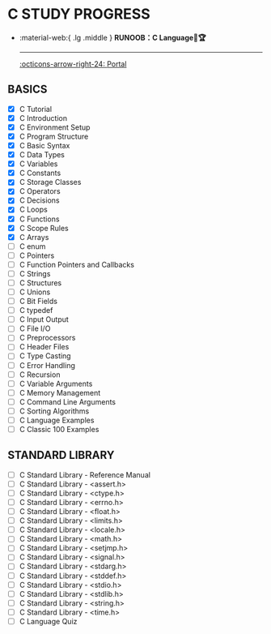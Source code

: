 # C STUDY PROGRESS

<div class="grid cards" markdown>

-   :material-web:{ .lg .middle } __RUNOOB：C Language🎯🏆__

    ---

    [:octicons-arrow-right-24: <a href="https://www.runoob.com/cprogramming/c-tutorial.html" target="_blank"> Portal </a>](#)

</div>

## BASICS
- [x] C Tutorial
- [x] C Introduction
- [x] C Environment Setup
- [x] C Program Structure
- [x] C Basic Syntax
- [x] C Data Types
- [x] C Variables
- [x] C Constants
- [x] C Storage Classes
- [x] C Operators
- [x] C Decisions
- [x] C Loops
- [x] C Functions
- [x] C Scope Rules
- [x] C Arrays
- [ ] C enum
- [ ] C Pointers
- [ ] C Function Pointers and Callbacks
- [ ] C Strings
- [ ] C Structures
- [ ] C Unions
- [ ] C Bit Fields
- [ ] C typedef
- [ ] C Input Output
- [ ] C File I/O
- [ ] C Preprocessors
- [ ] C Header Files
- [ ] C Type Casting
- [ ] C Error Handling
- [ ] C Recursion
- [ ] C Variable Arguments
- [ ] C Memory Management
- [ ] C Command Line Arguments
- [ ] C Sorting Algorithms
- [ ] C Language Examples
- [ ] C Classic 100 Examples

## STANDARD LIBRARY
- [ ] C Standard Library - Reference Manual
- [ ] C Standard Library - <assert.h>
- [ ] C Standard Library - <ctype.h>
- [ ] C Standard Library - <errno.h>
- [ ] C Standard Library - <float.h>
- [ ] C Standard Library - <limits.h>
- [ ] C Standard Library - <locale.h>
- [ ] C Standard Library - <math.h>
- [ ] C Standard Library - <setjmp.h>
- [ ] C Standard Library - <signal.h>
- [ ] C Standard Library - <stdarg.h>
- [ ] C Standard Library - <stddef.h>
- [ ] C Standard Library - <stdio.h>
- [ ] C Standard Library - <stdlib.h>
- [ ] C Standard Library - <string.h>
- [ ] C Standard Library - <time.h>
- [ ] C Language Quiz